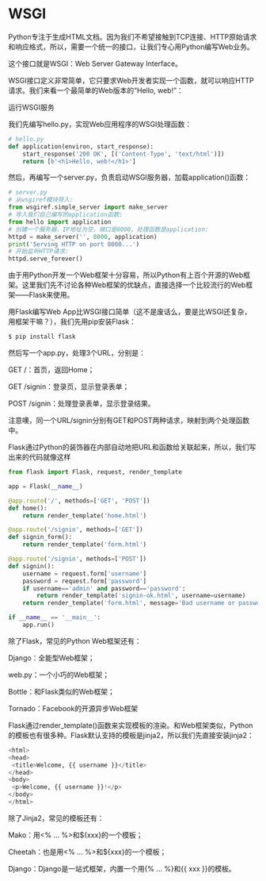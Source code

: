 # WSGI
Python专注于生成HTML文档。因为我们不希望接触到TCP连接、HTTP原始请求和响应格式，所以，需要一个统一的接口，让我们专心用Python编写Web业务。

这个接口就是WSGI：Web Server Gateway Interface。

WSGI接口定义非常简单，它只要求Web开发者实现一个函数，就可以响应HTTP请求。我们来看一个最简单的Web版本的“Hello, web!”：

运行WSGI服务

我们先编写hello.py，实现Web应用程序的WSGI处理函数：
``` python
# hello.py
def application(environ, start_response):
    start_response('200 OK', [('Content-Type', 'text/html')])
    return [b'<h1>Hello, web!</h1>']
```     
然后，再编写一个server.py，负责启动WSGI服务器，加载application()函数：
``` python
# server.py
# 从wsgiref模块导入:
from wsgiref.simple_server import make_server
# 导入我们自己编写的application函数:
from hello import application
# 创建一个服务器，IP地址为空，端口是8000，处理函数是application:
httpd = make_server('', 8000, application)
print('Serving HTTP on port 8000...')
# 开始监听HTTP请求:
httpd.serve_forever()
``` 

由于用Python开发一个Web框架十分容易，所以Python有上百个开源的Web框架。这里我们先不讨论各种Web框架的优缺点，直接选择一个比较流行的Web框架——Flask来使用。

用Flask编写Web App比WSGI接口简单（这不是废话么，要是比WSGI还复杂，用框架干嘛？），我们先用pip安装Flask：
``` python
$ pip install flask
``` 
然后写一个app.py，处理3个URL，分别是：

GET /：首页，返回Home；

GET /signin：登录页，显示登录表单；

POST /signin：处理登录表单，显示登录结果。

注意噢，同一个URL/signin分别有GET和POST两种请求，映射到两个处理函数中。

Flask通过Python的装饰器在内部自动地把URL和函数给关联起来，所以，我们写出来的代码就像这样
``` python
from flask import Flask, request, render_template

app = Flask(__name__)

@app.route('/', methods=['GET', 'POST'])
def home():
    return render_template('home.html')

@app.route('/signin', methods=['GET'])
def signin_form():
    return render_template('form.html')

@app.route('/signin', methods=['POST'])
def signin():
    username = request.form['username']
    password = request.form['password']
    if username=='admin' and password=='password':
        return render_template('signin-ok.html', username=username)
    return render_template('form.html', message='Bad username or password', username=username)

if __name__ == '__main__':
    app.run()
``` 
除了Flask，常见的Python Web框架还有：

Django：全能型Web框架；

web.py：一个小巧的Web框架；

Bottle：和Flask类似的Web框架；

Tornado：Facebook的开源异步Web框架

Flask通过render_template()函数来实现模板的渲染。和Web框架类似，Python的模板也有很多种。Flask默认支持的模板是jinja2，所以我们先直接安装jinja2：
 ``` python  
<html>
<head>
  <title>Welcome, {{ username }}</title>
</head>
<body>
  <p>Welcome, {{ username }}!</p>
</body>
</html>
``` 
除了Jinja2，常见的模板还有：

Mako：用<% ... %>和${xxx}的一个模板；

Cheetah：也是用<% ... %>和${xxx}的一个模板；

Django：Django是一站式框架，内置一个用{% ... %}和{{ xxx }}的模板。

